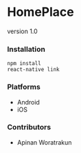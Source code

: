# HomePlace
version 1.0

### Installation
```
npm install
react-native link
```

### Platforms
- Android
- iOS

### Contributors
- Apinan Woratrakun
